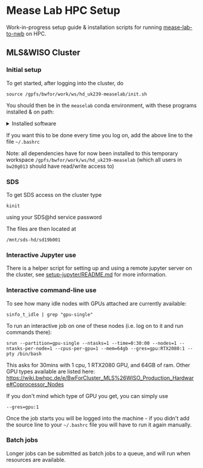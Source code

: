 # Mease Lab HPC Setup

Work-in-progress setup guide & installation scripts for
running [mease-lab-to-nwb](https://github.com/lkeegan/mease-lab-to-nwb) on HPC.

## MLS&WISO Cluster

### Initial setup

To get started, after logging into the cluster, do

```
source /gpfs/bwfor/work/ws/hd_uk239-measelab/init.sh
```

You should then be in the `measelab` conda environment, with these programs installed & on path:

<details>
  <summary>Installed software</summary>

- conda
- matlab
- mease-lab-to-nwb
- setup-jupyter
- various sorters
  - [HDSort](https://git.bsse.ethz.ch/hima_public/HDsort)
  - [Herdingspikes2](https://github.com/mhhennig/hs2)
  - [IronClust](https://github.com/jamesjun/ironclust)
  - [Kilosort](https://github.com/MouseLand/Kilosort)
    - 1.0
    - 2.0
    - 2.5
    - 3.0 (git master)
  - [Klusta](https://github.com/kwikteam/klusta)
  - ~[Mountainsort4](https://github.com/flatironinstitute/mountainsort)~
    - not yet working
  - ~[SpykingCircus](https://spyking-circus.readthedocs.io/)~
    - not yet working
  - [Tridesclous](https://tridesclous.readthedocs.io/)
  - [Waveclus](https://github.com/csn-le/wave_clus)
  - [Combinato](https://github.com/jniediek/combinato)
  - ~[YASS](https://github.com/paninski-lab/yass)~
    - not yet working

</details>

If you want this to be done every time you log on, add the above line to the file `~/.bashrc`

Note: all dependencies have for now been installed to this temporary workspace `/gpfs/bwfor/work/ws/hd_uk239-measelab`
(which all users in `bw20g013` should have read/write access to)

### SDS

To get SDS access on the cluster type

```
kinit
```

using your SDS@hd service password

The files are then located at

```
/mnt/sds-hd/sd19b001
```

### Interactive Jupyter use

There is a helper script for setting up and using a remote jupyter server on the cluster,
see [setup-jupyter/README.md](setup-jupyter/README) for more information.

### Interactive command-line use

To see how many idle nodes with GPUs attached are currently available:

```
sinfo_t_idle | grep "gpu-single"
```

To run an interactive job on one of these nodes (i.e. log on to it and run commands there):

```
srun --partition=gpu-single --ntasks=1 --time=0:30:00 --nodes=1 --ntasks-per-node=1 --cpus-per-gpu=1 --mem=64gb --gres=gpu:RTX2080:1 --pty /bin/bash
```

This asks for 30mins with 1 cpu, 1 RTX2080 GPU, and 64GB of ram.
Other GPU types available are listed here:
https://wiki.bwhpc.de/e/BwForCluster_MLS%26WISO_Production_Hardware#Coprocessor_Nodes

If you don't mind which type of GPU you get, you can simply use

```
--gres=gpu:1
```

Once the job starts you will be logged into the machine - if you didn't add
the source line to your `~/.bashrc` file you will have to run it again manually.

### Batch jobs

Longer jobs can be submitted as batch jobs to a queue, and will run when resources are available.
